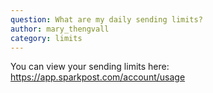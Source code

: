 ```yaml
---
question: What are my daily sending limits?
author: mary_thengvall
category: limits
---
```

You can view your sending limits here: https://app.sparkpost.com/account/usage
